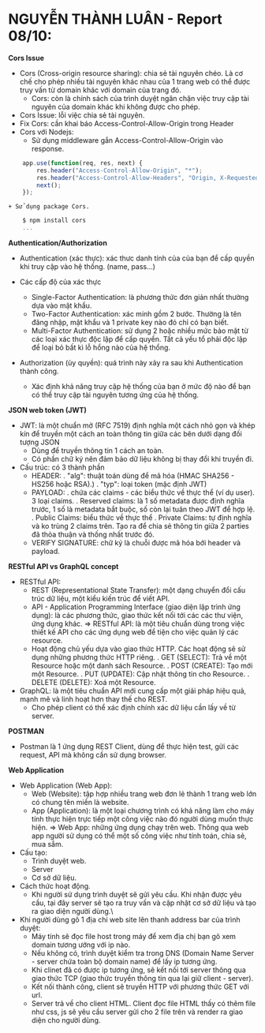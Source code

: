 # NGUYỄN THÀNH LUÂN - Report 08/10:

**Cors Issue**
- Cors (Cross-origin resource sharing): chia sẻ tài nguyên chéo. Là cơ chế cho phép nhiều tài nguyên khác nhau của 1 trang web có thể được truy vấn từ domain khác với 
domain của trang đó.
    + Cors: còn là chính sách của trình duyệt ngăn chặn việc truy cập tài nguyên của domain khác khi không được cho phép.
- Cors Issue: lỗi việc chia sẻ tài nguyên.
- Fix Cors: cần khai báo Access-Control-Allow-Origin trong Header
- Cors với Nodejs:
    + Sử dụng middleware gắn Access-Control-Allow-Origin vào response.
```js
    app.use(function(req, res, next) {
        res.header("Access-Control-Allow-Origin", "*");
        res.header("Access-Control-Allow-Headers", "Origin, X-Requested-With, Content-Type, Accept");
        next();
    });
```
    + Sử dụng package Cors.
```js
    $ npm install cors
    ...
```

**Authentication/Authorization**
- Authentication (xác thực): xác thưc danh tính của của bạn để cấp quyền khi truy cập vào hệ thống. (name, pass...)
- Các cấp độ của xác thực
    + Single-Factor Authentication: là phương thức đơn giản nhất thường dựa vào mật khẩu.
    + Two-Factor Authentication: xác minh gồm 2 bước. Thường là tên đăng nhập, mật khẩu và 1 private key nào đó chỉ có bạn biết.
    + Multi-Factor Authentication: sử dụng 2 hoặc nhiều mức bảo mật từ các loại xác thực độc lập để cấp quyền. Tất cả yếu tổ phải độc lập để loại bỏ bất kì lỗ hổng nào của hệ thổng.

- Authorization (ủy quyền): quá trình này xảy ra sau khi Authentication thành công.
    + Xác định khả năng truy cập hệ thống của bạn ở mức độ nào để bạn có thể truy cập tài nguyên tương ứng của hệ thống.
    

**JSON web token (JWT)**
- JWT: là một chuẩn mở (RFC 7519) định nghĩa một cách nhỏ gọn và khép kín để truyền một cách an toàn thông tin giữa các bên dưới dạng đối tượng JSON
    + Dùng để truyền thông tin 1 cách an toàn.
    + Có phần chữ ký nên đảm bảo dữ liệu không bị thay đổi khi truyền đi.
- Cấu trúc: có 3 thành phần
    + HEADER:
        . "alg": thuật toán dùng để mã hóa (HMAC SHA256 - HS256 hoặc RSA).)
        . "typ": loại token (mặc định JWT)
    + PAYLOAD:
        . chứa các claims - các biểu thức về thực thể (ví dụ user). 3 loại claims.
        . Reserved claims: là 1 số metadata được định nghĩa trước, 1 số là metadata bắt buộc, số còn lại tuân theo JWT để hợp lệ.
        . Public Claims: biểu thức về thực thể
        . Private Claims: tự định nghĩa và ko trùng 2 claims trên. Tạo ra để chia sẻ thông tin giữa 2 parties đã thỏa thuận và thống nhất trước đó.
    + VERIFY SIGNATURE: chữ ký là chuỗi được mã hóa bới header và payload.

**RESTful API vs GraphQL concept**
- RESTful API:
    + REST (Representational State Transfer): một dạng chuyển đổi cấu trúc dữ liệu, một kiểu kiến trúc để viết API.
    + API - Application Programming Interface (giao diện lập trình ứng dụng): là các phương thức, giao thức kết nối tới các các thư viện, ứng dụng khác.
    => RESTful API: là một tiêu chuẩn dùng trong việc thiết kế API cho các ứng dụng web để tiện cho việc quản lý các resource.
    + Hoạt động chủ yếu dựa vào giao thức HTTP. Các hoạt động sẽ sử dụng những phương thức HTTP riêng.
        . GET (SELECT): Trả về một Resource hoặc một danh sách Resource.
        . POST (CREATE): Tạo mới một Resource.
        . PUT (UPDATE): Cập nhật thông tin cho Resource.
        . DELETE (DELETE): Xoá một Resource.
- GraphQL: là một tiêu chuẩn API mới cung cấp một giải pháp hiệu quả, mạnh mẽ và linh hoạt hơn thay thế cho REST.
    + Cho phép client có thể xác định chính xác dữ liệu cần lấy về từ server.

**POSTMAN**
- Postman là 1 ứng dụng REST Client, dùng để thực hiện test, gửi các request, API mà không cần sử dụng browser.

**Web Application**
- Web Application (Web App):
    + Web (Website): tập hợp nhiều trang web đơn lẻ thành 1 trang web lớn có chung tên miền là website.
    + App (Application): là một loại chương trình có khả năng làm cho máy tính thực hiện trực tiếp một công việc nào đó người dùng muốn thực hiện.
    => Web App: những ứng dụng chạy trên web. Thông qua web app người sử dụng có thể một số công việc như tính toán, chia sẻ, mua sắm.
- Cấu tạo:
    + Trình duyệt web.
    + Server
    + Cơ sở dữ liệu.
- Cách thức hoạt động.
    + Khi người sử dụng trình duyệt sẽ gửi yêu cầu. Khi nhận được yêu cầu, tại đây server sẽ tạo ra truy vấn và cập nhật cơ sở dữ liệu và tạo ra giao diện người dùng.\
- Khi người dùng gõ 1 địa chỉ web site lên thanh address bar của trình duyệt:
    + Máy tính sẽ đọc file host trong máy để xem địa chị bạn gõ xem domain tương ướng với ip nào.
    + Nếu không có, trình duyệt kiểm tra trong DNS (Domain Name Server - server chứa toàn bộ domain name) để lấy ip tương ứng.
    + Khi clinet đã có được ip tương ứng, sẽ kết nối tới server thông qua giao thức TCP (giao thức truyền thông tin qua lại giữ client - server).
    + Kết nối thành công, client sẽ truyền HTTP với phương thức GET với url.
    + Server trả về cho client HTML. Client đọc file HTML thấy có thêm file như css, js sẽ yêu cầu server gửi cho 2 file trên và render ra giao diện cho người dùng.